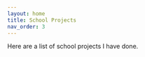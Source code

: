 ```yaml
---
layout: home
title: School Projects
nav_order: 3
---
```


Here are a list of school projects I have done.
